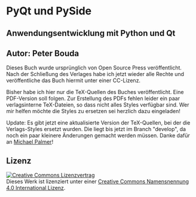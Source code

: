 # PyQt und PySide
## Anwendungsentwicklung mit Python und Qt
## Autor: Peter Bouda

Dieses Buch wurde ursprünglich von Open Source Press veröffentlicht. Nach der
Schließung des Verlages habe ich jetzt wieder alle Rechte und veröffentliche
das Buch hiermit unter einer CC-Lizenz.

Bisher habe ich hier nur die TeX-Quellen des Buches veröffentlicht. Eine
PDF-Version soll folgen. Zur Erstellung des PDFs fehlen leider ein paar
verlagsinterne TeX-Dateien, so dass nicht alles Styles verfügbar sind. Wer
mir helfen möchte die Styles zu ersetzen sei herzlich dazu eingeladen!

Update: Es gibt jetzt eine aktualisierte Version der TeX-Quellen, bei der die
Verlags-Styles ersetzt wurden. Die liegt bis jetzt im Branch "develop", da
noch ein paar kleinere Änderungen gemacht werden müssen. Danke dafür an
[Michael Palmer](http://www.science.uwaterloo.ca/~mpalmer/)!


## Lizenz

<a rel="license" href="http://creativecommons.org/licenses/by/4.0/"><img alt="Creative Commons Lizenzvertrag" style="border-width:0" src="https://i.creativecommons.org/l/by/4.0/88x31.png" /></a><br />Dieses Werk ist lizenziert unter einer <a rel="license" href="http://creativecommons.org/licenses/by/4.0/">Creative Commons Namensnennung 4.0 International Lizenz</a>.
